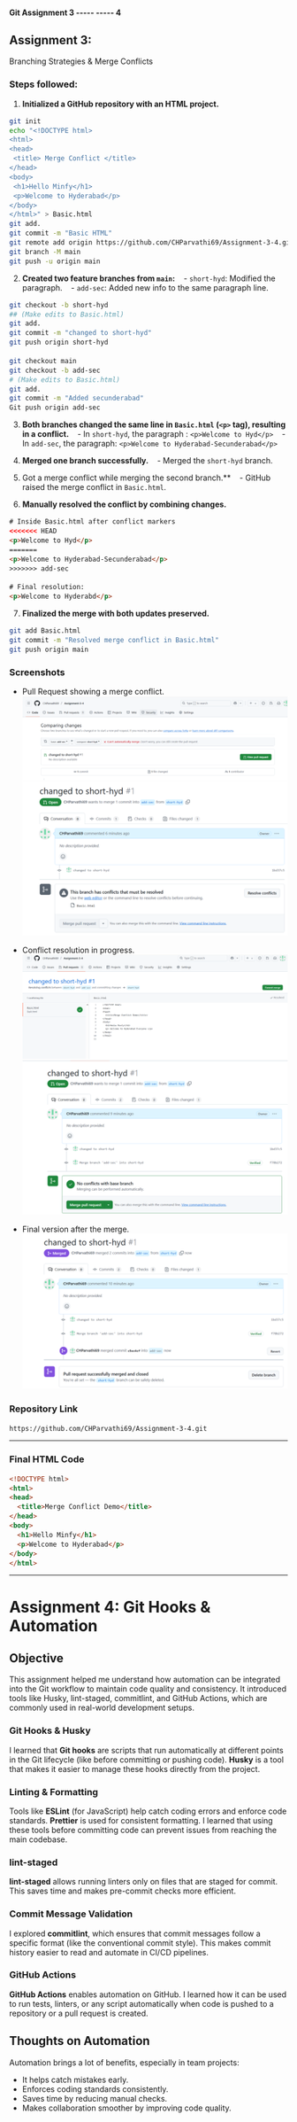 #### Git Assignment 3 ----- ----- 4

## Assignment 3: 
Branching Strategies & Merge Conflicts

### Steps followed:

1. **Initialized a GitHub repository with an HTML project.**
```bash
git init
echo "<!DOCTYPE html>
<html>
<head>
 <title> Merge Conflict </title>
</head>
<body>
 <h1>Hello Minfy</h1>
 <p>Welcome to Hyderabad</p>
</body>
</html>" > Basic.html
git add.
git commit -m "Basic HTML"
git remote add origin https://github.com/CHParvathi69/Assignment-3-4.git
git branch -M main
git push -u origin main
```

2. **Created two feature branches from `main`:**
   - `short-hyd`: Modified the paragraph.
   - `add-sec`: Added new info to the same paragraph line.
```bash
git checkout -b short-hyd
## (Make edits to Basic.html)
git add.
git commit -m "changed to short-hyd"
git push origin short-hyd

git checkout main
git checkout -b add-sec
# (Make edits to Basic.html)
git add.
git commit -m "Added secunderabad"
Git push origin add-sec
```

3. **Both branches changed the same line in `Basic.html` (`<p>` tag), resulting in a conflict.**
   - In `short-hyd`, the paragraph : `<p>Welcome to Hyd</p>`
   - In `add-sec`, the paragraph: `<p>Welcome to Hyderabad-Secunderabad</p>`

4. **Merged one branch successfully.**
   - Merged the `short-hyd` branch.

5. Got a merge conflict while merging the second branch.**
   - GitHub raised the merge conflict in `Basic.html`.

6. **Manually resolved the conflict by combining changes.**
```html
# Inside Basic.html after conflict markers
<<<<<<< HEAD
<p>Welcome to Hyd</p>
=======
<p>Welcome to Hyderabad-Secunderabad</p>
>>>>>>> add-sec

# Final resolution:
<p>Welcome to Hyderabd</p>
```

7. **Finalized the merge with both updates preserved.**
```bash
git add Basic.html
git commit -m "Resolved merge conflict in Basic.html"
git push origin main
```

### Screenshots

- Pull Request showing a merge conflict.
![Compare Changes](https://github.com/CHParvathi69/Assignment-3-4/blob/main/CompareChanges.PNG)
![Merge Conflict ](https://github.com/CHParvathi69/Assignment-3-4/blob/main/MergeConflict.PNG)

- Conflict resolution in progress.
![Resolved](https://github.com/CHParvathi69/Assignment-3-4/blob/main/Resolved.PNG)
![No Conflicts](https://github.com/CHParvathi69/Assignment-3-4/blob/main/NoConflicts.PNG)
- Final version after the merge.
![Merged](https://github.com/CHParvathi69/Assignment-3-4/blob/main/Merged.PNG)
### Repository Link

`https://github.com/CHParvathi69/Assignment-3-4.git`

---

### Final HTML Code

```html
<!DOCTYPE html>
<html>
<head>
  <title>Merge Conflict Demo</title>
</head>
<body>
  <h1>Hello Minfy</h1>
  <p>Welcome to Hyderabad</p>
</body>
</html>
```

---



# Assignment 4: Git Hooks & Automation

## Objective

This assignment helped me understand how automation can be integrated into the Git workflow to maintain code quality and consistency. It introduced tools like Husky, lint-staged, commitlint, and GitHub Actions, which are commonly used in real-world development setups.


### Git Hooks & Husky
I learned that **Git hooks** are scripts that run automatically at different points in the Git lifecycle (like before committing or pushing code). **Husky** is a tool that makes it easier to manage these hooks directly from the project.

### Linting & Formatting
Tools like **ESLint** (for JavaScript) help catch coding errors and enforce code standards. **Prettier** is used for consistent formatting. I learned that using these tools before committing code can prevent issues from reaching the main codebase.

### lint-staged
**lint-staged** allows running linters only on files that are staged for commit. This saves time and makes pre-commit checks more efficient.

### Commit Message Validation
I explored **commitlint**, which ensures that commit messages follow a specific format (like the conventional commit style). This makes commit history easier to read and automate in CI/CD pipelines.

### GitHub Actions
**GitHub Actions** enables automation on GitHub. I learned how it can be used to run tests, linters, or any script automatically when code is pushed to a repository or a pull request is created.

## Thoughts on Automation

Automation brings a lot of benefits, especially in team projects:
- It helps catch mistakes early.
- Enforces coding standards consistently.
- Saves time by reducing manual checks.
- Makes collaboration smoother by improving code quality.
